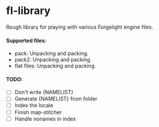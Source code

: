# fl-library

Rough library for playing with various Forgelight engine files.

#### Supported files:
- pack: Unpacking and packing.
- pack2: Unpacking and packing.
- flat files: Unpacking and packing.

#### TODO:
- [ ] Don't write {NAMELIST}
- [ ] Generate {NAMELIST} from folder
- [ ] Index the locale
- [ ] Finish map-stitcher
- [ ] Handle nonames in index
